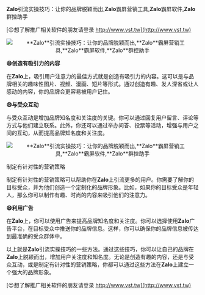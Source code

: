**Zalo**引流实操技巧：让你的品牌脱颖而出,**Zalo**霸屏营销工具,**Zalo**霸屏软件,**Zalo**群控助手

[😍想了解推广相关软件的朋友请登录 http://www.vst.tw](http://www.vst.tw)

 <center><img src="https://vst.tw/MP4/tuiguang/png/2.png" alt="**Zalo**引流实操技巧：让你的品牌脱颖而出,**Zalo**霸屏营销工具,**Zalo**霸屏软件,**Zalo**群控助手"></center>

**😄创造有吸引力的内容**

在**Zalo**上，吸引用户注意力的最佳方式就是创造有吸引力的内容。这可以是与品牌相关的趣味性图片、视频、漫画、短片等形式。通过创造有趣、发人深省或让人感动的内容，你的品牌会更容易被用户记住。

**😄与受众互动**

与受众互动是增加品牌知名度和关注度的关键。你可以通过回复用户留言、评论等方式与他们建立联系。此外，你还可以通过举办问答、投票等活动，增强与用户之间的互动，从而提高品牌知名度和关注度。

 <center><img src="https://vst.tw/MP4/tuiguang/png/4.png" alt="**Zalo**引流实操技巧：让你的品牌脱颖而出,**Zalo**霸屏营销工具,**Zalo**霸屏软件,**Zalo**群控助手"></center>

制定有针对性的营销策略

制定有针对性的营销策略可以帮助你在**Zalo**上引流更多的用户。你需要了解你的目标受众，并为他们创造一个定制化的品牌形象。比如，如果你的目标受众是年轻人，那么你可以制作有趣、时尚的内容来吸引他们的注意力。

**😄利用广告**

在**Zalo**上，你可以使用广告来提高品牌知名度和关注度。你可以选择使用**Zalo**广告平台，在目标受众中推送你的品牌信息。这样，你可以确保你的品牌信息被传达到最准确的受众群体中。

以上就是**Zalo**引流实操技巧的一些方法。通过这些技巧，你可以让自己的品牌在**Zalo**上脱颖而出，增加用户关注度和知名度。无论是创造有趣的内容，还是与受众互动，或是制定有针对性的营销策略，你都可以通过这些方法在**Zalo**上建立一个强大的品牌形象。

[😍想了解推广相关软件的朋友请登录 http://www.vst.tw](http://www.vst.tw)



